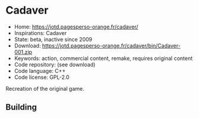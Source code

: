 # Cadaver

- Home: https://jotd.pagesperso-orange.fr/cadaver/
- Inspirations: Cadaver
- State: beta, inactive since 2009
- Download: https://jotd.pagesperso-orange.fr/cadaver/bin/Cadaver-001.zip
- Keywords: action, commercial content, remake, requires original content
- Code repository: (see download)
- Code language: C++
- Code license: GPL-2.0

Recreation of the original game.

## Building
